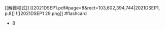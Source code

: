[[解難程式]]
[[2021DSEP1.pdf#page=8&rect=103,602,394,744|2021DSEP1, p.8]]
![[2021DSEP1 29.png]] #flashcard 
- B
<!--ID: 1730727373123-->


